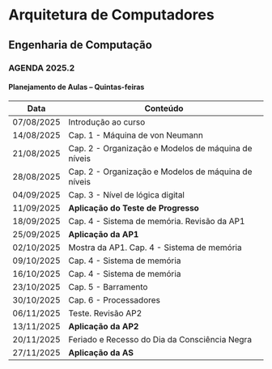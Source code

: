 # Arquitetura de Computadores

## Engenharia de Computação

### AGENDA 2025.2

#### Planejamento de Aulas – Quintas-feiras

| Data       | Conteúdo |
|------------|---------------------------------------------|
| 07/08/2025 | Introdução ao curso |
| 14/08/2025 | Cap. 1 - Máquina de von Neumann |
| 21/08/2025 | Cap. 2 - Organização e Modelos de máquina de níveis |
| 28/08/2025 | Cap. 2 - Organização e Modelos de máquina de níveis |
| 04/09/2025 | Cap. 3 - Nível de lógica digital |
| 11/09/2025 | **Aplicação do Teste de Progresso** |
| 18/09/2025 | Cap. 4 - Sistema de memória. Revisão da AP1 |
| 25/09/2025 | **Aplicação da AP1** |
| 02/10/2025 | Mostra da AP1. Cap. 4 - Sistema de memória |
| 09/10/2025 | Cap. 4 - Sistema de memória |
| 16/10/2025 | Cap. 4 - Sistema de memória |
| 23/10/2025 | Cap. 5 - Barramento |
| 30/10/2025 | Cap. 6 - Processadores |
| 06/11/2025 | Teste. Revisão AP2 |
| 13/11/2025 | **Aplicação da AP2** |
| 20/11/2025 | Feriado e Recesso do Dia da Consciência Negra |
| 27/11/2025 | **Aplicação da AS** |
